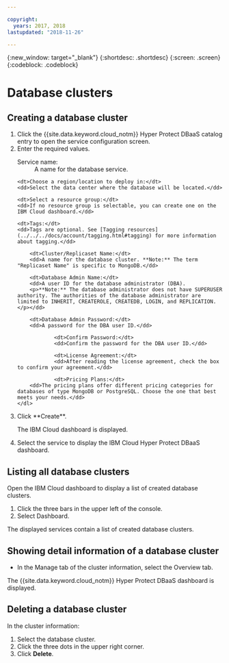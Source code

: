 ```yaml
---

copyright:
  years: 2017, 2018
lastupdated: "2018-11-26"

---
```


{:new_window: target="_blank"}
{:shortdesc: .shortdesc}
{:screen: .screen}
{:codeblock: .codeblock}


# Database clusters

## Creating a database cluster

<ol>
<li>Click the {{site.data.keyword.cloud_notm}} Hyper Protect DBaaS catalog entry to open the service configuration screen.</li>
<li>Enter the required values.
	<dl>
		<dt>Service name:</dt>
		<dd>A name for the database service.</dd>

    <dt>Choose a region/location to deploy in:</dt>
    <dd>Select the data center where the database will be located.</dd>

    <dt>Select a resource group:</dt>
    <dd>If no resource group is selectable, you can create one on the IBM Cloud dashboard.</dd>
    
    <dt>Tags:</dt>
    <dd>Tags are optional. See [Tagging resources](../../../docs/account/tagging.html#tagging) for more information about tagging.</dd>

		<dt>Cluster/Replicaset Name:</dt>
		<dd>A name for the database cluster. **Note:** The term "Replicaset Name" is specific to MongoDB.</dd>

		<dt>Database Admin Name:</dt>
		<dd>A user ID for the database administrator (DBA).
		<p>**Note:** The database administrator does not have SUPERUSER authority. The authorities of the database administrator are limited to INHERIT, CREATEROLE, CREATEDB, LOGIN, and REPLICATION.</p></dd>

		<dt>Database Admin Password:</dt>
		<dd>A password for the DBA user ID.</dd>

                <dt>Confirm Password:</dt>
                <dd>Confirm the password for the DBA user ID.</dd>

                <dt>License Agreement:</dt>
                <dd>After reading the license agreement, check the box to confirm your agreement.</dd>

                <dt>Pricing Plans:</dt>
		<dd>The pricing plans offer different pricing categories for databases of type MongoDB or PostgreSQL. Choose the one that best meets your needs.</dd>
	</dl>

</li>
<li>Click **Create**.

<p>The IBM Cloud dashboard is displayed.</p></li>

<li>Select the service to display the IBM Cloud Hyper Protect DBaaS dashboard.</li>
</ol>

## Listing all database clusters

Open the IBM Cloud dashboard to display a list of created database clusters.

<ol>
<li>Click the three bars in the upper left of the console.</li>
<li>Select Dashboard.</li>
</ol>

The displayed services contain a list of created database clusters.

## Showing detail information of a database cluster

* In the Manage tab of the cluster information, select the Overview tab.

The {{site.data.keyword.cloud_notm}} Hyper Protect DBaaS dashboard is displayed.

## Deleting a database cluster

In the cluster information:
1. Select the database cluster.
2. Click the three dots in the upper right corner.
3. Click **Delete**.
